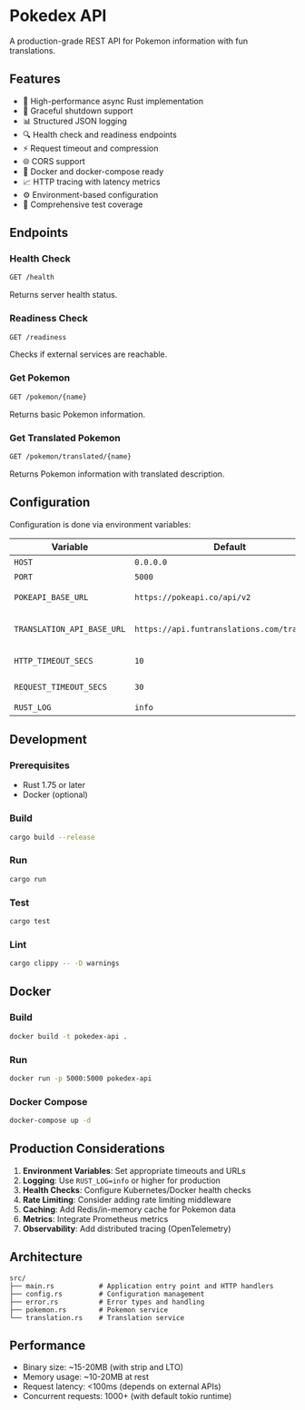 # Pokedex API

A production-grade REST API for Pokemon information with fun translations.

## Features

- 🚀 High-performance async Rust implementation
- 🔄 Graceful shutdown support
- 📊 Structured JSON logging
- 🔍 Health check and readiness endpoints
- ⚡ Request timeout and compression
- 🌐 CORS support
- 🐳 Docker and docker-compose ready
- 📈 HTTP tracing with latency metrics
- ⚙️ Environment-based configuration
- 🧪 Comprehensive test coverage

## Endpoints

### Health Check
```bash
GET /health
```
Returns server health status.

### Readiness Check
```bash
GET /readiness
```
Checks if external services are reachable.

### Get Pokemon
```bash
GET /pokemon/{name}
```
Returns basic Pokemon information.

### Get Translated Pokemon
```bash
GET /pokemon/translated/{name}
```
Returns Pokemon information with translated description.

## Configuration

Configuration is done via environment variables:

| Variable | Default | Description |
|----------|---------|-------------|
| `HOST` | `0.0.0.0` | Server host |
| `PORT` | `5000` | Server port |
| `POKEAPI_BASE_URL` | `https://pokeapi.co/api/v2` | PokeAPI base URL |
| `TRANSLATION_API_BASE_URL` | `https://api.funtranslations.com/translate` | Translation API base URL |
| `HTTP_TIMEOUT_SECS` | `10` | HTTP client timeout |
| `REQUEST_TIMEOUT_SECS` | `30` | Request timeout |
| `RUST_LOG` | `info` | Log level |

## Development

### Prerequisites
- Rust 1.75 or later
- Docker (optional)

### Build
```bash
cargo build --release
```

### Run
```bash
cargo run
```

### Test
```bash
cargo test
```

### Lint
```bash
cargo clippy -- -D warnings
```

## Docker

### Build
```bash
docker build -t pokedex-api .
```

### Run
```bash
docker run -p 5000:5000 pokedex-api
```

### Docker Compose
```bash
docker-compose up -d
```

## Production Considerations

1. **Environment Variables**: Set appropriate timeouts and URLs
2. **Logging**: Use `RUST_LOG=info` or higher for production
3. **Health Checks**: Configure Kubernetes/Docker health checks
4. **Rate Limiting**: Consider adding rate limiting middleware
5. **Caching**: Add Redis/in-memory cache for Pokemon data
6. **Metrics**: Integrate Prometheus metrics
7. **Observability**: Add distributed tracing (OpenTelemetry)

## Architecture
```
src/
├── main.rs           # Application entry point and HTTP handlers
├── config.rs         # Configuration management
├── error.rs          # Error types and handling
├── pokemon.rs        # Pokemon service
└── translation.rs    # Translation service
```

## Performance

- Binary size: ~15-20MB (with strip and LTO)
- Memory usage: ~10-20MB at rest
- Request latency: <100ms (depends on external APIs)
- Concurrent requests: 1000+ (with default tokio runtime)
